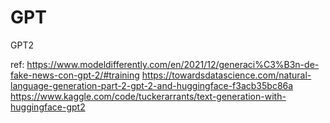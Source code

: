 # GPT
GPT2

ref:
https://www.modeldifferently.com/en/2021/12/generaci%C3%B3n-de-fake-news-con-gpt-2/#training
https://towardsdatascience.com/natural-language-generation-part-2-gpt-2-and-huggingface-f3acb35bc86a
https://www.kaggle.com/code/tuckerarrants/text-generation-with-huggingface-gpt2
